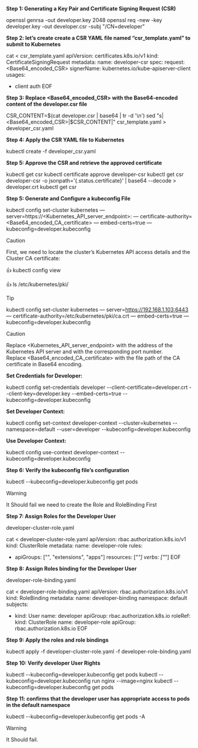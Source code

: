 **Step 1: Generating a Key Pair and Certificate Signing Request (CSR)**

openssl genrsa -out developer.key 2048
openssl req -new -key developer.key -out developer.csr -subj "/CN=developer"

**Step 2: let’s create create a CSR YAML file named “csr_template.yaml” to submit to Kubernetes**

cat <<EOF > csr_template.yaml
apiVersion: certificates.k8s.io/v1
kind: CertificateSigningRequest
metadata:
  name: developer-csr
spec:
  request: <Base64_encoded_CSR>
  signerName: kubernetes.io/kube-apiserver-client
  usages:
  - client auth
EOF

**Step 3: Replace <Base64_encoded_CSR> with the Base64-encoded content of the developer.csr file**

CSR_CONTENT=$(cat developer.csr | base64 | tr -d '\n')
sed "s|<Base64_encoded_CSR>|$CSR_CONTENT|" csr_template.yaml > developer_csr.yaml

**Step 4: Apply the CSR YAML file to Kubernetes**

kubectl create -f developer_csr.yaml

**Step 5: Approve the CSR and retrieve the approved certificate**

kubectl get csr
kubectl certificate approve developer-csr
kubectl get csr developer-csr -o jsonpath='{.status.certificate}' | base64 --decode > developer.crt
kubectl get csr

**Step 5: Generate and Configure a kubeconfig File**

kubectl config set-cluster kubernetes — server=https://<Kubernetes_API_server_endpoint>:<port> — certificate-authority=<Base64_encoded_CA_certificate> — embed-certs=true — kubeconfig=developer.kubeconfig

>[!CAUTION]
>First, we need to locate the cluster’s Kubernetes API access details and the Cluster CA certificate:

:+1: kubectl config view

:+1: ls /etc/kubernetes/pki/

> [!TIP]
>kubectl config set-cluster kubernetes — server=https://192.168.1.103:6443 — certificate-authority=/etc/kubernetes/pki/ca.crt — embed-certs=true — kubeconfig=developer.kubeconfig

>[!CAUTION]
>Replace <Kubernetes_API_server_endpoint> with the address of the Kubernetes API server and <port> with the corresponding port number.  
>Replace <Base64_encoded_CA_certificate> with the file path of the CA certificate in Base64 encoding.


**Set Credentials for Developer:**

kubectl config set-credentials developer --client-certificate=developer.crt --client-key=developer.key --embed-certs=true --kubeconfig=developer.kubeconfig

**Set Developer Context:**

kubectl config set-context developer-context --cluster=kubernetes --namespace=default --user=developer --kubeconfig=developer.kubeconfig

**Use Developer Context:**

kubectl config use-context developer-context --kubeconfig=developer.kubeconfig

**Step 6: Verify the kubeconfig file’s configuration**

kubectl --kubeconfig=developer.kubeconfig get pods

> [!WARNING]
> It Should fail we need to create the Role and RoleBinding First


**Step 7: Assign Roles for the Developer User**

developer-cluster-role.yaml

cat <<EOF > developer-cluster-role.yaml
apiVersion: rbac.authorization.k8s.io/v1
kind: ClusterRole
metadata:
  name: developer-role
rules:
- apiGroups: ["", "extensions", "apps"]
  resources: ["*"]
  verbs: ["*"]
EOF

**Step 8: Assign Roles binding for the Developer User**

developer-role-binding.yaml

cat <<EOF > developer-role-binding.yaml
apiVersion: rbac.authorization.k8s.io/v1
kind: RoleBinding
metadata:
  name: developer-binding
  namespace: default
subjects:
- kind: User
  name: developer
  apiGroup: rbac.authorization.k8s.io
roleRef:
  kind: ClusterRole
  name: developer-role
  apiGroup: rbac.authorization.k8s.io
EOF

**Step 9: Apply the roles and role bindings**

kubectl apply -f developer-cluster-role.yaml -f developer-role-binding.yaml

**Step 10: Verify developer User Rights**

kubectl --kubeconfig=developer.kubeconfig get pods
kubectl --kubeconfig=developer.kubeconfig run nginx --image=nginx
kubectl --kubeconfig=developer.kubeconfig get pods

**Step 11: confirms that the developer user has appropriate access to pods in the default namespace**

kubectl --kubeconfig=developer.kubeconfig get pods -A

> [!WARNING]
> It Should fail.

